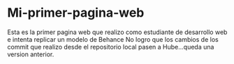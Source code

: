 # Mi-primer-pagina-web
Esta es la primer pagina web que realizo como estudiante de desarrollo web e intenta replicar un modelo de Behance
No logro que los cambios de los commit que realizo desde el repositorio local pasen a Hube...queda una version anterior.

